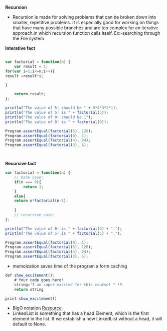 
**Recursion**
* Recursion is made for solving problems that can be broken down into smaller, repetitive problems. It is especially good for working on things that have many possible branches and are too complex for an iterative approach.in which recursion function calls itself. Ex:-searching through the File system 

**Interative fact**
```js

var factorial = function(n) {
    var result = 1;
for(var i=1;i<=n;i++){
result =result*i;

}

    return result;
};

println("The value of 5! should be " + 5*4*3*2*1);
println("The value of 5! is " + factorial(5));
println("The value of 0! should be 1");
println("The value of 0! is " + factorial(0));

Program.assertEqual(factorial(5), 120);
Program.assertEqual(factorial(0), 1);
Program.assertEqual(factorial(4), 24);
Program.assertEqual(factorial(3), 6);




```

**Recursive fact**
```js
var factorial = function(n) {
	// base case: 
	if(n === 0){
	    return 1;
	}
	else{
	return n*factorial(n-1);
	
	}
	// recursive case:
}; 

println("The value of 0! is " + factorial(0) + ".");
println("The value of 5! is " + factorial(5) + ".");

Program.assertEqual(factorial(0), 1);
Program.assertEqual(factorial(5), 120);
Program.assertEqual(factorial(4), 24);
Program.assertEqual(factorial(3), 6);

```
* memoization saves time of the program a form caching 
```js
def show_excitement():
    # Your code goes here!
    string="I am super excited for this course! " *5 
    return string

print show_excitement()
```


* BigO notation [Resource](https://www.bigocheatsheet.com/)
*  LinkedList is something that has a head Element, which is the first element in the list. If we establish a new LinkedList without a head, it will default to None. 
